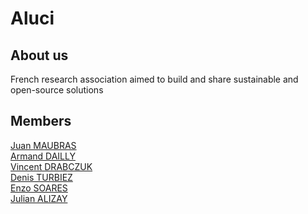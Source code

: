 # Aluci

## About us
French research association aimed to build and share sustainable and open-source solutions

## Members
[Juan MAUBRAS](https://github.com/Elesdes)\
[Armand DAILLY](https://github.com/Dixen-Naxos)\
[Vincent DRABCZUK](https://github.com/1202167)\
[Denis TURBIEZ](https://github.com/MacaronFR)\
[Enzo SOARES](https://github.com/enzoSoa)\
[Julian ALIZAY](https://github.com/JulianALZ)

